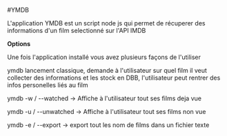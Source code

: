 #YMDB

L'application YMDB est un script node js qui permet de récuperer des informations d'un film selectionné sur l'API IMDB

**Options**

Une fois l'application installé vous avez plusieurs façons de l'utiliser

ymdb lancement classique, demande à l'utilisateur sur quel film il veut collecter des informations et les stock en DBB, l'utilisateur peut rentrer des infos personelles liés au film

ymdb -w / --watched -> Affiche à l'utilisateur tout ses films deja vue

ymdb -u / --unwatched -> Affiche à l'utilisateur tout ses films non vue

ymdb -e / --export -> export tout les nom de films dans un fichier texte
